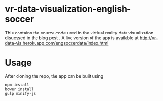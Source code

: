 # vr-data-visualization-english-soccer

This contains the source code used in the virtiual reality data visualization disucssed in the blog post <loink>.
A live version of the app is available at
http://vr-data-vis.herokuapp.com/engsoccerdata/index.html

# Usage
After cloning the repo, the app can be built using
```
npm install
bower install
gulp minify-js
```

